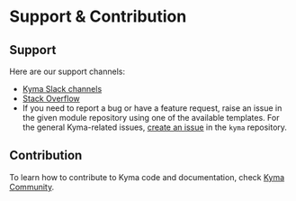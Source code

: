 # Support & Contribution

## Support

Here are our support channels:

- [Kyma Slack channels](http://slack.kyma-project.io/)
- [Stack Overflow](https://stackoverflow.com/questions/tagged/kyma)
- If you need to report a bug or have a feature request, raise an issue in the given module repository using one of the available templates. For the general Kyma-related issues, [create an issue](https://github.com/kyma-project/kyma/issues/new/choose) in the `kyma` repository.

## Contribution

To learn how to contribute to Kyma code and documentation, check [Kyma Community](https://github.com/kyma-project/community?tab=readme-ov-file#kyma-community).